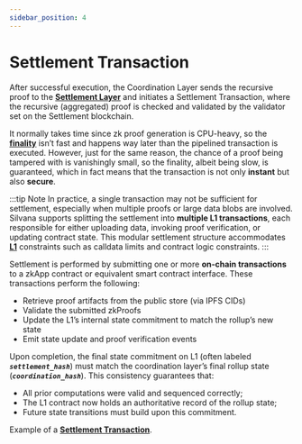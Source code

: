 ```yaml
---
sidebar_position: 4
---
```


# Settlement Transaction

After successful execution, the Coordination Layer sends the recursive proof to the [**Settlement Layer**](/Documentation/architecture/Layers/settlement-layer) and initiates a Settlement Transaction, where the recursive (aggregated) proof is checked and validated by the validator set on the Settlement blockchain.

It normally takes time since zk proof generation is CPU-heavy, so the [**finality**](/Documentation/glossary#finality) isn’t fast and happens way later than the pipelined transaction is executed. However, just for the same reason, the chance of a proof being tampered with is vanishingly small, so the finality, albeit being slow, is guaranteed, which in fact means that the transaction is not only **instant** but also **secure**.

:::tip Note
In practice, a single transaction may not be sufficient for settlement, especially when multiple proofs or large data blobs are involved. Silvana supports splitting the settlement into **multiple L1 transactions**, each responsible for either uploading data, invoking proof verification, or updating contract state. This modular settlement structure accommodates [**L1**](/Documentation/glossary#layer-1-l1) constraints such as calldata limits and contract logic constraints.
:::

Settlement is performed by submitting one or more **on-chain transactions** to a zkApp contract or equivalent smart contract interface. These transactions perform the following:

* Retrieve proof artifacts from the public store (via IPFS CIDs)
* Validate the submitted zkProofs
* Update the L1’s internal state commitment to match the rollup’s new state
* Emit state update and proof verification events

Upon completion, the final state commitment on L1 (often labeled **_`settlement_hash`_**) must match the coordination layer’s final rollup state (**_`coordination_hash`_**). This consistency guarantees that:

* All prior computations were valid and sequenced correctly;
* The L1 contract now holds an authoritative record of the rollup state;
* Future state transitions must build upon this commitment.

Example of a [**Settlement Transaction**](https://minascan.io/devnet/tx/5JvEKZo3qF3w74jAHGQiqe6Qv5F43jdsLrsrMVHMk79pKvzgLTrx?type=zk-tx).